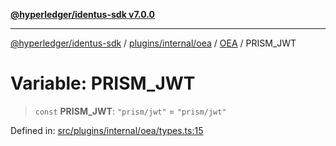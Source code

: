 [**@hyperledger/identus-sdk v7.0.0**](../../../../../../README.md)

***

[@hyperledger/identus-sdk](../../../../../../README.md) / [plugins/internal/oea](../../../README.md) / [OEA](../README.md) / PRISM\_JWT

# Variable: PRISM\_JWT

> `const` **PRISM\_JWT**: `"prism/jwt"` = `"prism/jwt"`

Defined in: [src/plugins/internal/oea/types.ts:15](https://github.com/hyperledger/identus-edge-agent-sdk-ts/blob/96423ee84b124a31ce63036d9d623d1cb73a13c2/src/plugins/internal/oea/types.ts#L15)
